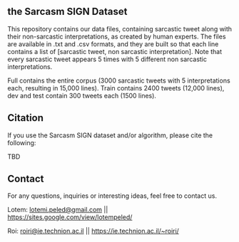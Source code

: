 ## the Sarcasm SIGN Dataset

This repository contains our data files, containing sarcastic tweet along with their non-sarcastic interpretations,
as created by human experts. The files are available in .txt and .csv formats, and they are built so that each line contains a list of
[sarcastic tweet, non sarcastic interpretation]. Note that every sarcastic tweet appears 5 times with 5 different non sarcastic interpretations.

Full contains the entire corpus (3000 sarcastic tweets with 5 interpretations each, resulting in 15,000 lines). Train contains 2400 tweets (12,000 lines), dev and test contain 300 tweets each (1500 lines).

## Citation

If you use the Sarcasm SIGN dataset and/or algorithm, please cite the following:

TBD

## Contact

For any questions, inquiries or interesting ideas, feel free to contact us.

Lotem: lotemi.peled@gmail.com || https://sites.google.com/view/lotempeled/

Roi: roiri@ie.technion.ac.il || https://ie.technion.ac.il/~roiri/

